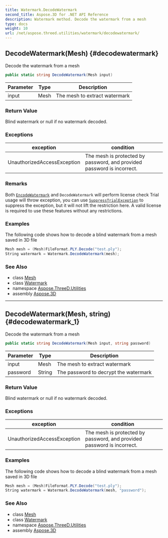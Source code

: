 ```yaml
---
title: Watermark.DecodeWatermark
second_title: Aspose.3D for .NET API Reference
description: Watermark method. Decode the watermark from a mesh
type: docs
weight: 10
url: /net/aspose.threed.utilities/watermark/decodewatermark/
---
```

## DecodeWatermark(Mesh) {#decodewatermark}

Decode the watermark from a mesh

```csharp
public static string DecodeWatermark(Mesh input)
```

| Parameter | Type | Description |
| --- | --- | --- |
| input | Mesh | The mesh to extract watermark |

### Return Value

Blind watermark or null if no watermark decoded.

### Exceptions

| exception | condition |
| --- | --- |
| UnauthorizedAccessException | The mesh is protected by password, and provided password is incorrect. |

### Remarks

Both [`EncodeWatermark`](../encodewatermark/) and `DecodeWatermark` will perform license check Trial usage will throw exception, you can use [`SuppressTrialException`](../../../aspose.threed/trialexception/suppresstrialexception/) to suppress the exception, but it will not lift the restriction here. A valid license is required to use these features without any restrictions.

### Examples

The following code shows how to decode a blind watermark from a mesh saved in 3D file

```csharp
Mesh mesh = (Mesh)FileFormat.PLY.Decode("test.ply");
String watermark = Watermark.DecodeWatermark(mesh);
```

### See Also

* class [Mesh](../../../aspose.threed.entities/mesh/)
* class [Watermark](../)
* namespace [Aspose.ThreeD.Utilities](../../../aspose.threed.utilities/)
* assembly [Aspose.3D](../../../)

---

## DecodeWatermark(Mesh, string) {#decodewatermark_1}

Decode the watermark from a mesh

```csharp
public static string DecodeWatermark(Mesh input, string password)
```

| Parameter | Type | Description |
| --- | --- | --- |
| input | Mesh | The mesh to extract watermark |
| password | String | The password to decrypt the watermark |

### Return Value

Blind watermark or null if no watermark decoded.

### Exceptions

| exception | condition |
| --- | --- |
| UnauthorizedAccessException | The mesh is protected by password, and provided password is incorrect. |

### Examples

The following code shows how to decode a blind watermark from a mesh saved in 3D file

```csharp
Mesh mesh = (Mesh)FileFormat.PLY.Decode("test.ply");
String watermark = Watermark.DecodeWatermark(mesh, "password");
```

### See Also

* class [Mesh](../../../aspose.threed.entities/mesh/)
* class [Watermark](../)
* namespace [Aspose.ThreeD.Utilities](../../../aspose.threed.utilities/)
* assembly [Aspose.3D](../../../)


